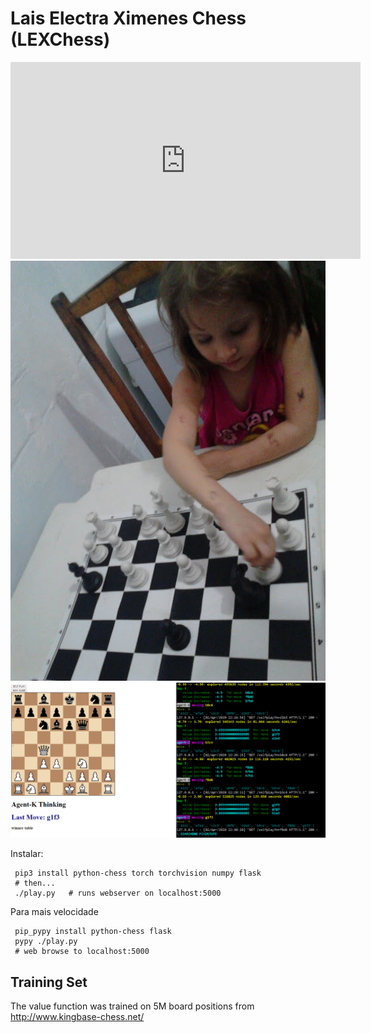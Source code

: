 # Lais Electra Ximenes Chess (LEXChess)

<iframe width="560" height="315" src="https://www.youtube.com/embed/qG59OobzCcE" frameborder="0" allow="accelerometer; autoplay; encrypted-media; gyroscope; picture-in-picture" allowfullscreen></iframe>

<img width=600px src="https://github.com/DevJoseWeb/Lais-Electra-Ximenes-Chess/blob/master/monstra.jpg" />
<img width=600px src="https://raw.githubusercontent.com/geohot/twitchchess/master/screenshot.png" />

Instalar:
```
 pip3 install python-chess torch torchvision numpy flask
 # then...
 ./play.py   # runs webserver on localhost:5000
```

Para mais velocidade
```
 pip_pypy install python-chess flask
 pypy ./play.py
 # web browse to localhost:5000
```

Training Set
-----

The value function was trained on 5M board positions from http://www.kingbase-chess.net/

